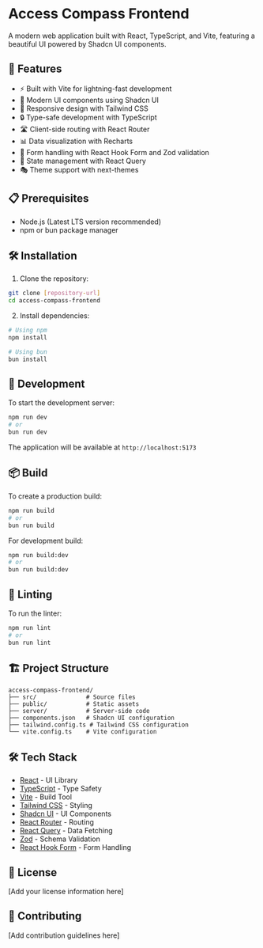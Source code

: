 # Access Compass Frontend

A modern web application built with React, TypeScript, and Vite, featuring a beautiful UI powered by Shadcn UI components.

## 🚀 Features

- ⚡️ Built with Vite for lightning-fast development
- 🎨 Modern UI components using Shadcn UI
- 📱 Responsive design with Tailwind CSS
- 🔒 Type-safe development with TypeScript
- 🛣️ Client-side routing with React Router
- 📊 Data visualization with Recharts
- 🎯 Form handling with React Hook Form and Zod validation
- 🔄 State management with React Query
- 🎭 Theme support with next-themes

## 📋 Prerequisites

- Node.js (Latest LTS version recommended)
- npm or bun package manager

## 🛠️ Installation

1. Clone the repository:
```bash
git clone [repository-url]
cd access-compass-frontend
```

2. Install dependencies:
```bash
# Using npm
npm install

# Using bun
bun install
```

## 🚀 Development

To start the development server:

```bash
npm run dev
# or
bun run dev
```

The application will be available at `http://localhost:5173`

## 📦 Build

To create a production build:

```bash
npm run build
# or
bun run build
```

For development build:

```bash
npm run build:dev
# or
bun run build:dev
```

## 🧪 Linting

To run the linter:

```bash
npm run lint
# or
bun run lint
```

## 🏗️ Project Structure

```
access-compass-frontend/
├── src/              # Source files
├── public/           # Static assets
├── server/           # Server-side code
├── components.json   # Shadcn UI configuration
├── tailwind.config.ts # Tailwind CSS configuration
└── vite.config.ts    # Vite configuration
```

## 🛠️ Tech Stack

- [React](https://reactjs.org/) - UI Library
- [TypeScript](https://www.typescriptlang.org/) - Type Safety
- [Vite](https://vitejs.dev/) - Build Tool
- [Tailwind CSS](https://tailwindcss.com/) - Styling
- [Shadcn UI](https://ui.shadcn.com/) - UI Components
- [React Router](https://reactrouter.com/) - Routing
- [React Query](https://tanstack.com/query) - Data Fetching
- [Zod](https://zod.dev/) - Schema Validation
- [React Hook Form](https://react-hook-form.com/) - Form Handling

## 📝 License

[Add your license information here]

## 👥 Contributing

[Add contribution guidelines here]
